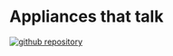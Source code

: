 # Appliances that talk
[![github repository](http://github-badge-maker.herokuapp.com/makebadge/jman294/talkback)](https://github.com/jman294/talkback)
